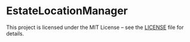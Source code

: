# EstateLocationManager

This project is licensed under the MIT License – see the [LICENSE](./LICENSE) file for details.
